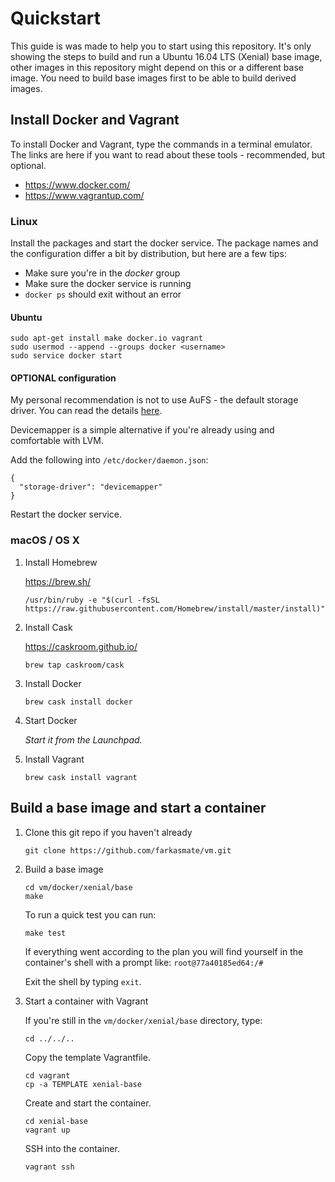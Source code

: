 # Quickstart

This guide is was made to help you to start using this repository. It's only showing the steps to build and run a Ubuntu 16.04 LTS (Xenial) base image, other images in this repository might depend on this or a different base image. You need to build base images first to be able to build derived images.

## Install Docker and Vagrant

To install Docker and Vagrant, type the commands in a terminal emulator. The links are here if you want to read about these tools - recommended, but optional.

- https://www.docker.com/
- https://www.vagrantup.com/

### Linux

Install the packages and start the docker service. The package names and the configuration differ a bit by distribution, but here are a few tips:

- Make sure you're in the *docker* group
- Make sure the docker service is running
- `docker ps` should exit without an error

#### Ubuntu

    sudo apt-get install make docker.io vagrant
    sudo usermod --append --groups docker <username>
    sudo service docker start

#### OPTIONAL configuration

My personal recommendation is not to use AuFS - the default storage driver. You can read the details [here][storage_drivers].

Devicemapper is a simple alternative if you're already using and comfortable with LVM.

Add the following into `/etc/docker/daemon.json`:

    {
      "storage-driver": "devicemapper"
    }

Restart the docker service.

[storage_drivers]: https://docs.docker.com/engine/userguide/storagedriver/selectadriver/

### macOS / OS X

1. Install Homebrew

   https://brew.sh/

       /usr/bin/ruby -e "$(curl -fsSL https://raw.githubusercontent.com/Homebrew/install/master/install)"

2. Install Cask

   https://caskroom.github.io/

       brew tap caskroom/cask

3. Install Docker

       brew cask install docker

4. Start Docker

   *Start it from the Launchpad.*

5. Install Vagrant

       brew cask install vagrant

## Build a base image and start a container

1. Clone this git repo if you haven't already

       git clone https://github.com/farkasmate/vm.git

2. Build a base image

       cd vm/docker/xenial/base
       make

   To run a quick test you can run:

       make test

   If everything went according to the plan you will find yourself in the container's shell with a prompt like: `root@77a40185ed64:/# `

   Exit the shell by typing `exit`.

3. Start a container with Vagrant

   If you're still in the `vm/docker/xenial/base` directory, type:

       cd ../../..

   Copy the template Vagrantfile.

       cd vagrant
       cp -a TEMPLATE xenial-base

   Create and start the container.

       cd xenial-base
       vagrant up

   SSH into the container.

       vagrant ssh

